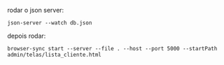 rodar o json server: 
```shell
json-server --watch db.json
```

depois rodar: 
```shell
browser-sync start --server --file . --host --port 5000 --startPath admin/telas/lista_cliente.html
```
